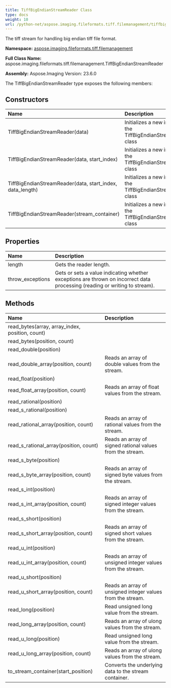 ```yaml
---
title: TiffBigEndianStreamReader Class
type: docs
weight: 10
url: /python-net/aspose.imaging.fileformats.tiff.filemanagement/tiffbigendianstreamreader/
---
```


The tiff stream for handling big endian tiff file format.

**Namespace:** [aspose.imaging.fileformats.tiff.filemanagement](/imaging/python-net/aspose.imaging.fileformats.tiff.filemanagement/)

**Full Class Name:** aspose.imaging.fileformats.tiff.filemanagement.TiffBigEndianStreamReader

**Assembly:**  Aspose.Imaging Version: 23.6.0

The TiffBigEndianStreamReader type exposes the following members:
## **Constructors**
|**Name**|**Description**|
| :- | :- |
|TiffBigEndianStreamReader(data)|Initializes a new instance of the TiffBigEndianStreamReader class|
|TiffBigEndianStreamReader(data, start_index)|Initializes a new instance of the TiffBigEndianStreamReader class|
|TiffBigEndianStreamReader(data, start_index, data_length)|Initializes a new instance of the TiffBigEndianStreamReader class|
|TiffBigEndianStreamReader(stream_container)|Initializes a new instance of the TiffBigEndianStreamReader class|
## **Properties**
|**Name**|**Description**|
| :- | :- |
|length|Gets the reader length.|
|throw_exceptions|Gets or sets a value indicating whether exceptions are thrown on incorrect data processing (reading or writing to stream).|
## **Methods**
|**Name**|**Description**|
| :- | :- |
|read_bytes(array, array_index, position, count)|  |
|read_bytes(position, count)|  |
|read_double(position)|  |
|read_double_array(position, count)|Reads an array of double values from the stream.|
|read_float(position)|  |
|read_float_array(position, count)|Reads an array of float values from the stream.|
|read_rational(position)|  |
|read_s_rational(position)|  |
|read_rational_array(position, count)|Reads an array of rational values from the stream.|
|read_s_rational_array(position, count)|Reads an array of signed rational values from the stream.|
|read_s_byte(position)|  |
|read_s_byte_array(position, count)|Reads an array of signed byte values from the stream.|
|read_s_int(position)|  |
|read_s_int_array(position, count)|Reads an array of signed integer values from the stream.|
|read_s_short(position)|  |
|read_s_short_array(position, count)|Reads an array of signed short values from the stream.|
|read_u_int(position)|  |
|read_u_int_array(position, count)|Reads an array of unsigned integer values from the stream.|
|read_u_short(position)|  |
|read_u_short_array(position, count)|Reads an array of unsigned integer values from the stream.|
|read_long(position)|Read unsigned long value from the stream.|
|read_long_array(position, count)|Reads an array of ulong values from the stream.|
|read_u_long(position)|Read unsigned long value from the stream.|
|read_u_long_array(position, count)|Reads an array of ulong values from the stream.|
|to_stream_container(start_position)|Converts the underlying data to the stream container.|
